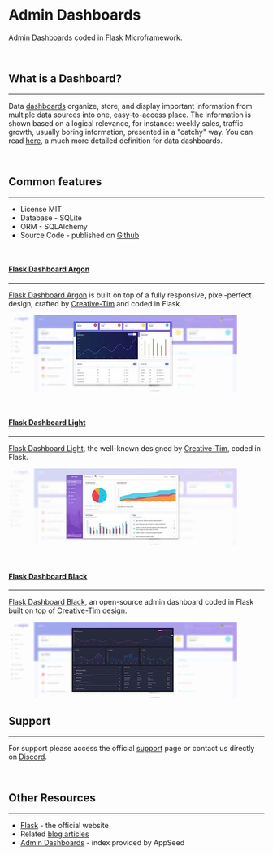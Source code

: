 # Admin Dashboards 
Admin [Dashboards](https://en.wikipedia.org/wiki/Dashboard_(business)) coded in [Flask](http://flask.pocoo.org/) Microframework.

<br />

## What is a Dashboard?
---
Data [dashboards](https://en.wikipedia.org/wiki/Dashboard_(business)) organize, store, and display important information from multiple data sources into one, easy-to-access place. The information is shown based on a logical relevance, for instance: weekly sales, traffic growth, usually boring information, presented in a "catchy" way. 
You can read [here](https://www.idashboards.com/guides/what-is-a-dashboard/), a much more detailed definition for data dashboards.

<br />

## Common features
---
 - License MIT 
 - Database - SQLite 
 - ORM - SQLAlchemy
 - Source Code - published on [Github](https://github.com/app-generator/admin-dashboards)

<br />

#### [Flask Dashboard Argon](/admin-dashboards/flask-dashboard-argon/)
---
[Flask Dashboard Argon](/admin-dashboards/flask-dashboard-argon/) is built on top of a fully responsive, pixel-perfect design, crafted by [Creative-Tim](https://www.creative-tim.com/product/argon-dashboard) and coded in Flask.

![Flask Dashboard Argon, cover photo.](https://raw.githubusercontent.com/app-generator/static/master/flask-argon-dashboard/argon-dashboard-coded-in-flask-cover-sm.jpg)

<br />

#### [Flask Dashboard Light](/admin-dashboards/flask-dashboard-light-bootstrap)
---
[Flask Dashboard Light](/admin-dashboards/flask-dashboard-light-bootstrap), the well-known designed by [Creative-Tim](https://www.creative-tim.com/product/light-bootstrap-dashboard), coded in Flask.

![Flask Dashboard Light, cover photo.](https://raw.githubusercontent.com/app-generator/static/master/flask-light-bootstrap-dashboard/light-dashboard-coded-in-flask-cover-sm.jpg)

<br />

#### [Flask Dashboard Black](/admin-dashboards/flask-dashboard-black)
---
[Flask Dashboard Black](/admin-dashboards/flask-dashboard-black), an open-source admin dashboard coded in Flask built on top of [Creative-Tim](https://appseed.us/admin-dashboards/flask-dashboard-black) design.

![Flask Dashboard Black, cover photo.](https://raw.githubusercontent.com/app-generator/static/master/flask-black-dashboard/black-dashboard-coded-in-flask-cover-sm.jpg)

## Support
---
For support please access the official [support](https://appseed.us/support) page or contact us directly on [Discord](https://discord.gg/fZC6hup).

<br />

## Other Resources
---
 - [Flask](http://flask.pocoo.org/) - the official website 
 - Related [blog articles](https://blog.appseed.us/tag/flask-dashboard/)
 - [Admin Dashboards](https://appseed.us/admin-dashboards) - index provided by AppSeed
